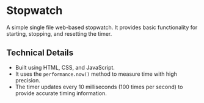 # Stopwatch

A simple single file web-based stopwatch. It provides basic functionality for starting, stopping, and resetting the timer.

## Technical Details
- Built using HTML, CSS, and JavaScript.
- It uses the `performance.now()` method to measure time with high precision.
- The timer updates every 10 milliseconds (100 times per second) to provide accurate timing information.
